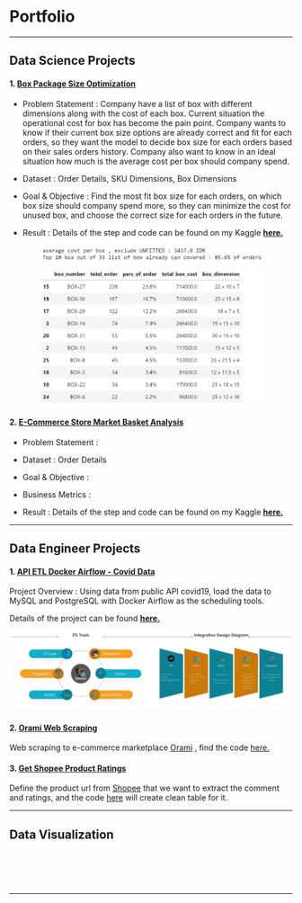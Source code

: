 # Portfolio
---
## Data Science Projects
#### 1. [Box Package Size Optimization](https://www.kaggle.com/code/anggoletomi/package-box-size-optimization)

- Problem Statement : Company have a list of box with different dimensions along with the cost of each box. Current situation the operational cost for box has become the pain point. Company wants to know if their current box size options are already correct and fit for each orders, so they want the model to decide box size for each orders based on their sales orders history. Company also want to know in an ideal situation how much is the average cost per box should company spend.

- Dataset : Order Details, SKU Dimensions, Box Dimensions

- Goal & Objective : Find the most fit box size for each orders, on which box size should company spend more, so they can minimize the cost for unused box, and choose the correct size for each orders in the future.

- Result : Details of the step and code can be found on my Kaggle <strong>[here.](https://www.kaggle.com/code/anggoletomi/package-box-size-optimization)</strong>

<center><img src="images/box_package_optimization_result.png?raw=true" width="400px"></center>

#### 2. [E-Commerce Store Market Basket Analysis](https://www.kaggle.com/code/anggoletomi/package-box-size-optimization)

- Problem Statement : 

- Dataset : Order Details

- Goal & Objective : 

- Business Metrics : 

- Result : Details of the step and code can be found on my Kaggle <strong>[here.](https://www.kaggle.com/code/anggoletomi/package-box-size-optimization)</strong>

---
## Data Engineer Projects

#### 1. [API ETL Docker Airflow - Covid Data](https://anggoletomi.github.io/api_etl_docker_airflow/api_etl_docker_airflow.html)

Project Overview : Using data from public API covid19, load the data to MySQL and PostgreSQL with Docker Airflow as the scheduling tools.

Details of the project can be found <strong>[here.](https://anggoletomi.github.io/api_etl_docker_airflow/api_etl_docker_airflow.html)</strong>

<center><img src="images/api_etl_docker_airflow_images/merge_001.jpg?raw=true" width="500px"></center>

#### 2. [Orami Web Scraping](https://anggoletomi.github.io/orami_web_scraping/orami_web_scraping.html)

Web scraping to e-commerce marketplace [Orami](https://www.orami.co.id/) , find the code [here.](https://anggoletomi.github.io/orami_web_scraping/orami_web_scraping.html)

#### 3. [Get Shopee Product Ratings](https://anggoletomi.github.io/get_rating_shopee/get_rating_shopee.html)

Define the product url from [Shopee](https://shopee.co.id/) that we want to extract the comment and ratings, and the code [here](https://anggoletomi.github.io/get_rating_shopee/get_rating_shopee.html) will create clean table for it.

---
## Data Visualization
<h1 align="center"><span style="color:#FFFFFF;font-weight:700;font-size:15px">
    Tableau
</span></h1>


---

